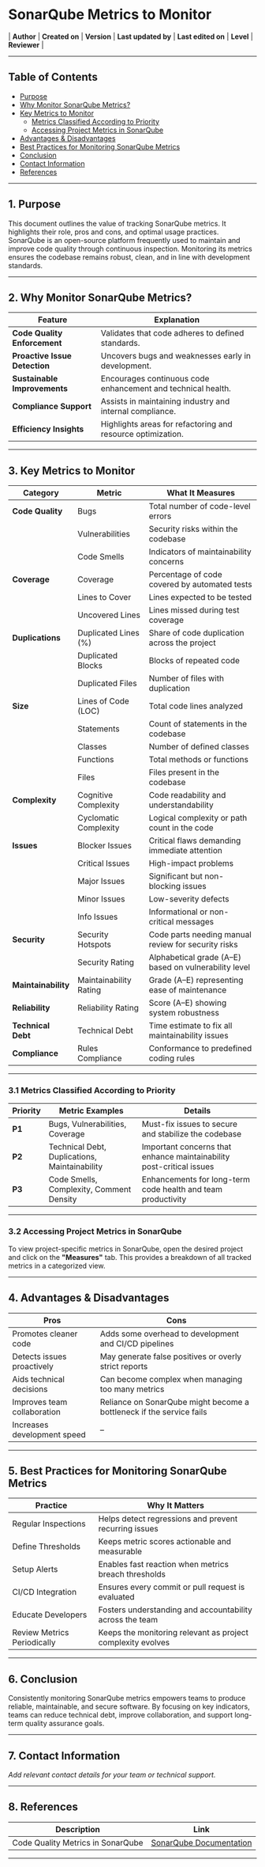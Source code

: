 
# **SonarQube Metrics to Monitor**

| **Author**   | **Created on** | **Version** | **Last updated by** | **Last edited on** | **Level** | **Reviewer**  |

---

## **Table of Contents**

- [Purpose](#1-purpose)  
- [Why Monitor SonarQube Metrics?](#2-why-monitor-sonarqube-metrics)  
- [Key Metrics to Monitor](#3-key-metrics-to-monitor)  
  - [Metrics Classified According to Priority](#31-metrics-classified-according-to-priority)  
  - [Accessing Project Metrics in SonarQube](#32-accessing-project-metrics-in-sonarqube)  
- [Advantages & Disadvantages](#4-advantages--disadvantages)  
- [Best Practices for Monitoring SonarQube Metrics](#5-best-practices-for-monitoring-sonarqube-metrics)  
- [Conclusion](#6-conclusion)  
- [Contact Information](#7-contact-information)  
- [References](#8-references)

---

## 1. Purpose

This document outlines the value of tracking SonarQube metrics. It highlights their role, pros and cons, and optimal usage practices. SonarQube is an open-source platform frequently used to maintain and improve code quality through continuous inspection. Monitoring its metrics ensures the codebase remains robust, clean, and in line with development standards.

---

## 2. Why Monitor SonarQube Metrics?

| **Feature**                | **Explanation**                                                                 |
|----------------------------|----------------------------------------------------------------------------------|
| **Code Quality Enforcement** | Validates that code adheres to defined standards.                               |
| **Proactive Issue Detection** | Uncovers bugs and weaknesses early in development.                             |
| **Sustainable Improvements** | Encourages continuous code enhancement and technical health.                   |
| **Compliance Support**        | Assists in maintaining industry and internal compliance.                        |
| **Efficiency Insights**       | Highlights areas for refactoring and resource optimization.                     |

---

## 3. Key Metrics to Monitor

| **Category**       | **Metric**                 | **What It Measures**                                 |
|--------------------|----------------------------|------------------------------------------------------|
| **Code Quality**   | Bugs                        | Total number of code-level errors                    |
|                    | Vulnerabilities             | Security risks within the codebase                  |
|                    | Code Smells                 | Indicators of maintainability concerns              |
| **Coverage**       | Coverage                    | Percentage of code covered by automated tests       |
|                    | Lines to Cover              | Lines expected to be tested                         |
|                    | Uncovered Lines             | Lines missed during test coverage                   |
| **Duplications**   | Duplicated Lines (%)        | Share of code duplication across the project        |
|                    | Duplicated Blocks           | Blocks of repeated code                             |
|                    | Duplicated Files            | Number of files with duplication                    |
| **Size**           | Lines of Code (LOC)         | Total code lines analyzed                           |
|                    | Statements                  | Count of statements in the codebase                 |
|                    | Classes                     | Number of defined classes                           |
|                    | Functions                   | Total methods or functions                          |
|                    | Files                       | Files present in the codebase                       |
| **Complexity**     | Cognitive Complexity        | Code readability and understandability              |
|                    | Cyclomatic Complexity       | Logical complexity or path count in the code        |
| **Issues**         | Blocker Issues              | Critical flaws demanding immediate attention         |
|                    | Critical Issues             | High-impact problems                                |
|                    | Major Issues                | Significant but non-blocking issues                 |
|                    | Minor Issues                | Low-severity defects                                |
|                    | Info Issues                 | Informational or non-critical messages              |
| **Security**       | Security Hotspots           | Code parts needing manual review for security risks |
|                    | Security Rating             | Alphabetical grade (A–E) based on vulnerability level|
| **Maintainability**| Maintainability Rating      | Grade (A–E) representing ease of maintenance         |
| **Reliability**    | Reliability Rating          | Score (A–E) showing system robustness                |
| **Technical Debt** | Technical Debt              | Time estimate to fix all maintainability issues     |
| **Compliance**     | Rules Compliance            | Conformance to predefined coding rules              |

---

### 3.1 Metrics Classified According to Priority

| **Priority** | **Metric Examples**                      | **Details**                                                                 |
|--------------|-------------------------------------------|------------------------------------------------------------------------------|
| **P1**       | Bugs, Vulnerabilities, Coverage           | Must-fix issues to secure and stabilize the codebase                        |
| **P2**       | Technical Debt, Duplications, Maintainability | Important concerns that enhance maintainability post-critical issues        |
| **P3**       | Code Smells, Complexity, Comment Density  | Enhancements for long-term code health and team productivity                |

---

### 3.2 Accessing Project Metrics in SonarQube

To view project-specific metrics in SonarQube, open the desired project and click on the **"Measures"** tab. This provides a breakdown of all tracked metrics in a categorized view.

---

## 4. Advantages & Disadvantages

| **Pros**                    | **Cons**                                                                 |
|-----------------------------|--------------------------------------------------------------------------|
| Promotes cleaner code       | Adds some overhead to development and CI/CD pipelines                   |
| Detects issues proactively  | May generate false positives or overly strict reports                   |
| Aids technical decisions    | Can become complex when managing too many metrics                       |
| Improves team collaboration | Reliance on SonarQube might become a bottleneck if the service fails    |
| Increases development speed | –                                                                        |

---

## 5. Best Practices for Monitoring SonarQube Metrics

| **Practice**           | **Why It Matters**                                                             |
|------------------------|--------------------------------------------------------------------------------|
| Regular Inspections    | Helps detect regressions and prevent recurring issues                         |
| Define Thresholds      | Keeps metric scores actionable and measurable                                 |
| Setup Alerts           | Enables fast reaction when metrics breach thresholds                          |
| CI/CD Integration      | Ensures every commit or pull request is evaluated                             |
| Educate Developers     | Fosters understanding and accountability across the team                      |
| Review Metrics Periodically | Keeps the monitoring relevant as project complexity evolves            |

---

## 6. Conclusion

Consistently monitoring SonarQube metrics empowers teams to produce reliable, maintainable, and secure software. By focusing on key indicators, teams can reduce technical debt, improve collaboration, and support long-term quality assurance goals.

---

## 7. Contact Information

*Add relevant contact details for your team or technical support.*

---

## 8. References

| **Description**                          | **Link**                                                                 |
|------------------------------------------|--------------------------------------------------------------------------|
| Code Quality Metrics in SonarQube        | [SonarQube Documentation](https://docs.sonarsource.com/sonarqube-server/10.7/user-guide/code-metrics/metrics-definition/) |

---
